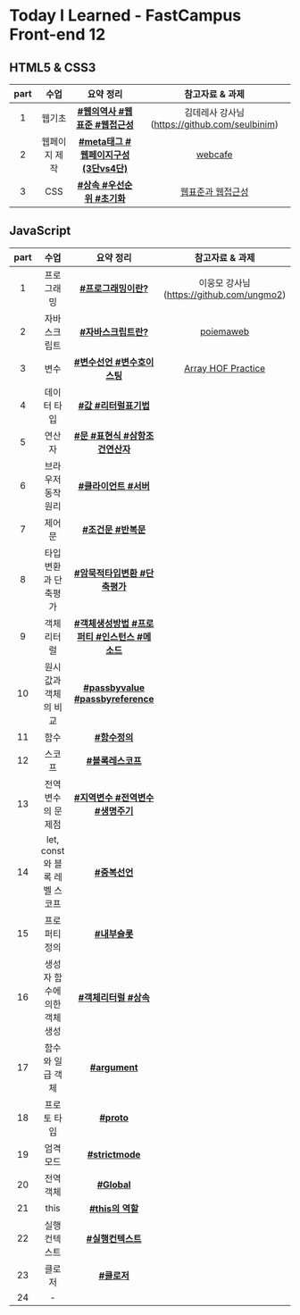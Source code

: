 # Today I Learned - FastCampus Front-end 12

##  HTML5 & CSS3 
| part | 수업 | 요약 정리 | 참고자료 & 과제 | 
|:--:|:--:|:---------:|:---:|
| 1 | 웹기초 | **[#웹의역사 #웹표준 #웹접근성](https://github.com/gayoungaa91/T.I.L-FDS12/blob/master/html%20%26%20css/web-basic.md)** |  김데레사 강사님 (https://github.com/seulbinim) |
| 2 | 웹페이지 제작 | **[#meta태그 #웹페이지구성(3단vs4단)](https://github.com/gayoungaa91/T.I.L-FDS12/blob/master/html%20%26%20css/webpage.md)** | [webcafe](https://seulbinim.github.io/exHTML5) | 
| 3 | CSS | **[#상속 #우선순위 #초기화](https://github.com/gayoungaa91/T.I.L-FDS12/blob/master/html%20%26%20css/css.md)** | [웹표준과 웹접근성](https://seulbinim.github.io/WSA/accessibility.html) |

## JavaScript
| part | 수업 | 요약 정리 | 참고자료 & 과제 | 
|:--:|:--:|:---------:|:---:|
| 1 | 프로그래밍 | **[#프로그래밍이란?]()** | 이웅모 강사님 (https://github.com/ungmo2) | - | 
| 2 | 자바스크립트 | **[#자바스크립트란?]()** | [poiemaweb](https://poiemaweb.com) | - |
| 3 | 변수 | **[#변수선언 #변수호이스팅]()** | [Array HOF Practice]() | - |
| 4 | 데이터 타입 | **[#값 #리터럴표기법]()** | []() | - |
| 5 | 연산자 | **[#문 #표현식 #삼항조건연산자]()** | []() | - |
| 6 | 브라우저 동작원리 | **[#클라이언트 #서버 ]()** | []() | - |
| 7 | 제어문 | **[#조건문 #반복문]()** | []() | - |
| 8 | 타입변환과 단축평가 | **[#암묵적타입변환 #단축평가]()** | []() | - |
| 9 | 객체 리터럴 | **[#객체생성방법 #프로퍼티 #인스턴스 #메소드]()** | []() | - |
| 10 | 원시값과 객체의 비교 | **[#passbyvalue #passbyreference]()** | []() | - |
| 11 | 함수 | **[#함수정의]()** | []() | - |
| 12 | 스코프 | **[#블록레스코프]()** | []() | - |
| 13 | 전역 변수의 문제점 | **[#지역변수 #전역변수 #생명주기]()** | []() | - |
| 14 | let, const와 블록 레벨 스코프 | **[#중복선언]()** | []() | - |
| 15 | 프로퍼티 정의 | **[#내부슬롯]()** | []() | - |
| 16 | 생성자 함수에 의한 객체 생성 | **[#객체리터럴 #상속]()** | []() | - |
| 17 | 함수와 일급 객체 | **[#argument]()** | []() | - |
| 18 | 프로토 타입 | **[#__proto__]()** | []() | - |
| 19 | 엄격 모드 | **[#strictmode]()** | []() | - |
| 20 | 전역 객체 | **[#Global]()** | []() | - |
| 21 | this | **[#this의 역할]()** | []() | - |
| 22 | 실행 컨텍스트 | **[#실행컨텍스트]()** | []() | - |
| 23 | 클로저 | **[#클로저]()** | []() | - |
| 24 | - | **[]()** | []() | - |


